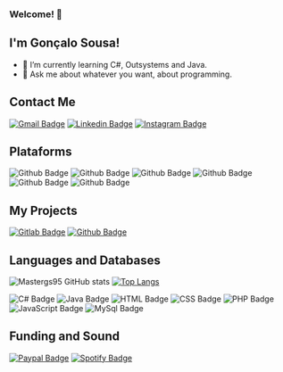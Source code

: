 ###  Welcome! 👋


## I'm Gonçalo Sousa!


- 🌱 I’m currently learning C#, Outsystems and Java.
- 💬 Ask me about whatever you want, about programming.


## Contact Me

[![Gmail Badge](https://img.shields.io/badge/Gmail-D14836?style=for-the-badge&logo=gmail&logoColor=white&goncalogsd@gmail.com)](https://github.com/Mastergs95/)
[![Linkedin Badge](https://img.shields.io/badge/LinkedIn-0077B5?style=for-the-badge&logo=linkedin&logoColor=white)](https://www.linkedin.com/in/gon%C3%A7alo-sousa-5843121b1/)
[![Instagram Badge](https://img.shields.io/badge/Instagram-E4405F?style=for-the-badge&logo=instagram&logoColor=white)](https://www.instagram.com/_.goncalosousa._/)

## Plataforms

![Github Badge](https://img.shields.io/badge/Windows-0078D6?style=for-the-badge&logo=windows&logoColor=white)
![Github Badge](https://img.shields.io/badge/Eclipse-2C2255?style=for-the-badge&logo=eclipse&logoColor=white)
![Github Badge](https://img.shields.io/badge/Visual_Studio-5C2D91?style=for-the-badge&logo=visual%20studio&logoColor=white)
![Github Badge](https://img.shields.io/badge/Visual_Studio_Code-0078D4?style=for-the-badge&logo=visual%20studio%20code&logoColor=white)
![Github Badge](https://img.shields.io/badge/Trello-0052CC?style=for-the-badge&logo=trello&logoColor=white)
![Github Badge](https://img.shields.io/badge/Slack-4A154B?style=for-the-badge&logo=slack&logoColor=white)

## My Projects

[![Gitlab Badge](https://img.shields.io/badge/GitLab-330F63?style=for-the-badge&logo=gitlab&logoColor=white&https://gitlab.com/Mastergs95)](https://gitlab.com/Mastergs95)
[![Github Badge](	https://img.shields.io/badge/GitHub-100000?style=for-the-badge&logo=github&logoColor=whitelink=https://github.com/Mastergs95/)](https://github.com/Mastergs95/)


##  Languages and Databases

![Mastergs95 GitHub stats](https://github-readme-stats.vercel.app/api?username=Mastergs95&show_icons=true&theme=radical)
[![Top Langs](https://github-readme-stats.vercel.app/api/top-langs/?username=Mastergs95&layout=compact)](https://github.com/Mastergs95/github-readme-stats)

![C# Badge](https://img.shields.io/badge/C%23-239120?style=for-the-badge&logo=c-sharp&logoColor=white)
![Java Badge](https://img.shields.io/badge/Java-ED8B00?style=for-the-badge&logo=java&logoColor=white)
![HTML Badge](https://img.shields.io/badge/HTML5-E34F26?style=for-the-badge&logo=html5&logoColor=white)
![CSS Badge](https://img.shields.io/badge/CSS3-1572B6?style=for-the-badge&logo=css3&logoColor=white)
![PHP Badge](https://img.shields.io/badge/PHP-777BB4?style=for-the-badge&logo=php&logoColor=white)
![JavaScript Badge](https://img.shields.io/badge/JavaScript-323330?style=for-the-badge&logo=javascript&logoColor=F7DF1E)
![MySql Badge](https://img.shields.io/badge/MySQL-00000F?style=for-the-badge&logo=mysql&logoColor=white)



## Funding and Sound

[![Paypal Badge](https://img.shields.io/badge/PayPal-00457C?style=for-the-badge&logo=paypal&logoColor=white)](https://www.paypal.com/paypalme/Ggsousa)
[![Spotify Badge](https://img.shields.io/badge/Spotify-1ED760?&style=for-the-badge&logo=spotify&logoColor=white)](https://open.spotify.com/user/3qveti1my9u0e8bhemt4yjw75)



